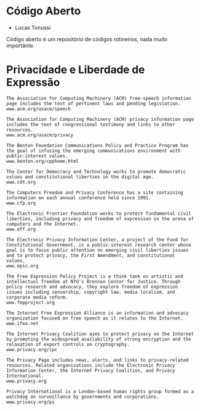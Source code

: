 Código Aberto
============

- Lucas Tonussi

Código aberto é um repositório de códigos rotineiros, nada muito importânte.



Privacidade e Liberdade de Expressão
============

    The Association for Computing Machinery (ACM) free-speech information page includes the text of pertinent laws and pending legislation.
    www.acm.org/usacm/speech

    The Association for Computing Machinery (ACM) privacy information page includes the text of congressional testimony and links to other resources.
    www.acm.org/usacm/privacy

    The Benton Foundation Communications Policy and Practice Program has the goal of infusing the emerging communications environment with public-interest values.
    www.benton.org/cpphome.html

    The Center for Democracy and Technology works to promote democratic values and constitutional liberties in the digital age.
    www.cdt.org

    The Computers Freedom and Privacy Conference has a site containing information on each annual conference held since 1991.
    www.cfp.org

    The Electronic Frontier Foundation works to protect fundamental civil liberties, including privacy and freedom of expression in the arena of computers and the Internet.
    www.eff.org

    The Electronic Privacy Information Center, a project of the Fund for Constitutional Government, is a public-interest research center whose goal is to focus public attention on emerging civil liberties issues and to protect privacy, the First Amendment, and constitutional values.
    www.epic.org

    The Free Expression Policy Project is a think tank on artistic and intellectual freedom at NYU's Brennan Center for Justice. Through policy research and advocacy, they explore freedom of expression issues including censorship, copyright law, media localism, and corporate media reform.
    www.fepproject.org

    The Internet Free Expression Alliance is an information and advocacy organization focused on free speech as it relates to the Internet.
    www.ifea.net

    The Internet Privacy Coalition aims to protect privacy on the Internet by promoting the widespread availability of strong encryption and the relaxation of export controls on cryptography.
    www.privacy.org/ipc

    The Privacy Page includes news, alerts, and links to privacy-related resources. Related organizations include the Electronic Privacy Information Center, the Internet Privacy Coalition, and Privacy International.
    www.privacy.org

    Privacy International is a London-based human rights group formed as a watchdog on surveillance by governments and corporations.
    www.privacy.org/pi


